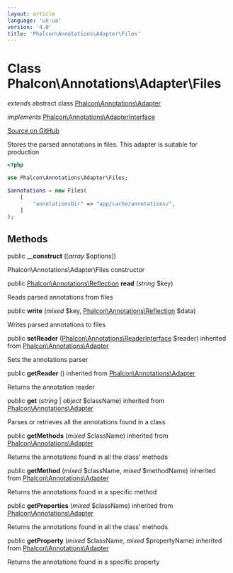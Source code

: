 ```yaml
---
layout: article
language: 'uk-ua'
version: '4.0'
title: 'Phalcon\Annotations\Adapter\Files'
---
```


# Class **Phalcon\Annotations\Adapter\Files**

*extends* abstract class [Phalcon\Annotations\Adapter](api/Phalcon_Annotations_Adapter)

*implements* [Phalcon\Annotations\AdapterInterface](api/Phalcon_Annotations_AdapterInterface)

<a href="https://github.com/phalcon/cphalcon/tree/v4.0.0/phalcon/annotations/adapter/files.zep" class="btn btn-default btn-sm">Source on GitHub</a>

Stores the parsed annotations in files. This adapter is suitable for production

```php
<?php

use Phalcon\Annotations\Adapter\Files;

$annotations = new Files(
    [
        "annotationsDir" => "app/cache/annotations/",
    ]
);

```

## Methods

public **__construct** ([*array* $options])

Phalcon\Annotations\Adapter\Files constructor

public [Phalcon\Annotations\Reflection](api/Phalcon_Annotations_Reflection) **read** (*string* $key)

Reads parsed annotations from files

public **write** (*mixed* $key, [Phalcon\Annotations\Reflection](api/Phalcon_Annotations_Reflection) $data)

Writes parsed annotations to files

public **setReader** ([Phalcon\Annotations\ReaderInterface](api/Phalcon_Annotations_ReaderInterface) $reader) inherited from [Phalcon\Annotations\Adapter](api/Phalcon_Annotations_Adapter)

Sets the annotations parser

public **getReader** () inherited from [Phalcon\Annotations\Adapter](api/Phalcon_Annotations_Adapter)

Returns the annotation reader

public **get** (*string* | *object* $className) inherited from [Phalcon\Annotations\Adapter](api/Phalcon_Annotations_Adapter)

Parses or retrieves all the annotations found in a class

public **getMethods** (*mixed* $className) inherited from [Phalcon\Annotations\Adapter](api/Phalcon_Annotations_Adapter)

Returns the annotations found in all the class' methods

public **getMethod** (*mixed* $className, *mixed* $methodName) inherited from [Phalcon\Annotations\Adapter](api/Phalcon_Annotations_Adapter)

Returns the annotations found in a specific method

public **getProperties** (*mixed* $className) inherited from [Phalcon\Annotations\Adapter](api/Phalcon_Annotations_Adapter)

Returns the annotations found in all the class' methods

public **getProperty** (*mixed* $className, *mixed* $propertyName) inherited from [Phalcon\Annotations\Adapter](api/Phalcon_Annotations_Adapter)

Returns the annotations found in a specific property